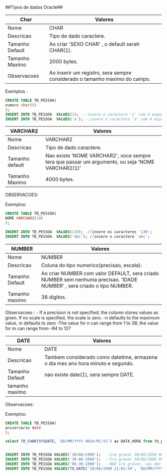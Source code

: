 ##Tipos de dados Oracle##






**Char**           | Valores
-------------------|------------------------------------------------------------------------------
Nome               | CHAR
Descricao          | Tipo de dado caractere.
Tamanho Default    | Ao criar 'SEXO CHAR' , o default serah CHAR(1).
Tamanho Maximo     | 2000 bytes.
Observacoes        | Ao inserir um registro, sera sempre considerado o tamanho maximo do campo.

Exemplos :
```SQL
CREATE TABLE TB_PESSOA(
numero char(5)
);
INSERT INTO TB_PESSOA  VALUES(1);  --insere o caractere '1' com 4 espacos a direita '1    ';
INSERT INTO TB_PESSOA  VALUES('a'); --insere o caractere 'a' com 4 espacos a direita 'a    ';
```

**VARCHAR2**           | Valores
-------------------|------------------------------------------------------------------------------
Nome | VARCHAR2
Descricao | Tipo de dado caractere.
Tamanho default| Nao existe 'NOME VARCHAR2', voce sempre tera que passar um argumento, ou seja 'NOME VARCHAR2(1)'
Tamanho Maximo | 4000 bytes.
OBSERVACOES: 

Exemplos:
```SQL
CREATE TABLE TB_PESSOA(
NOME VARCHAR2(10)
);
```
```SQL
INSERT INTO TB_PESSOA  VALUES(130);  //insere os caracteres '130';
INSERT INTO TB_PESSOA  VALUES('abc'); //insere o caractere 'abc';
```

**NUMBER**           | Valores
-------------------|------------------------------------------------------------------------------
Nome | NUMBER
Descricao |  Coluna do tipo numerico(precisao, escala).
Tamanho Default |  Ao criar NUMBER com valor DEFAULT, sera criado NUMBER sem nenhuma precisao.  'IDADE NUMBER' , sera criado o tipo NUMBER.
Tamanho maximo | 38 digitos.
Observacoes : - If a precision is not specified, the column stores values as given. If no scale is specified, the scale is zero.
              -n defaults to the maximum value, m defaults to zero
              -The value for n can range from 1 to 38; the value for m can range from –84 to 127
 




**DATE**           | Valores
-------------------|------------------------------------------------------------------------------
Nome| DATE
Descricao | Tambem considerado como datetime, armazena o dia mes ano hora minuto e segundo.
Tamanho Default |nao existe date(1), sera sempre DATE.
tamanho maximo |
Observacoes:


Exemplos:
```SQL
CREATE TABLE TB_PESSOA(
aniversario date
);

select TO_CHAR(SYSDATE, 'DD/MM/YYYY HH24:MI:SS') as DATA_HORA from tb_pessoa;


INSERT INTO TB_PESSOA VALUES('30/06/1990');  --Ira gravar 30/06/1990 00:00:00
INSERT INTO TB_PESSOA VALUES('30-06-1990');  --Ira gravar 30/06/1990 00:00:00
INSERT INTO TB_PESSOA VALUES('06-30-1990');  --NAO ira gravar, vai dar erro.
INSERT INTO TB_PESSOA VALUES(TO_DATE('30/06/1990 21:02:59', 'DD/MM/YYYY HH24:MI:SS')); --Ira gravar 30/06/1990 21:02:59
```
